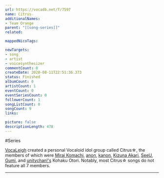 ```yaml
---
url: https://vocadb.net/T/7597
name: Citrus☆
additionalNames: 
- Team Orange
parent: "[[song-series]]"
related:

mappedNicoTags:

newTargets:
- song
- artist
- voicesynthesizer
commentCount: 0
createDate: 2020-08-11T22:51:36.373
status: Finished
albumCount: 0
artistCount: 1
eventCount: 0
eventSeriesCount: 0
followerCount: 1
songListCount: 0
songCount: 9
links: 

picture: false
descriptionLength: 478
---
```


#Series

[VocaLeigh](https://vocadb.net/Ar/81410) created a personal Vocaloid idol group called Citrus☆, the members of which were [Mirai Komachi](https://vocadb.net/Ar/66768), [anon](https://vocadb.net/Ar/18365), [kanon](https://vocadb.net/Ar/18364), [Kizuna Akari](https://vocadb.net/Ar/63339), [SeeU](https://vocadb.net/Ar/193), [Gumi](https://vocadb.net/Ar/1881), and [unitychan!'s](https://vocadb.net/Ar/41220) Kohaku Otori. Notably, most Citrus☆ songs do not feature all 7 members.

---

